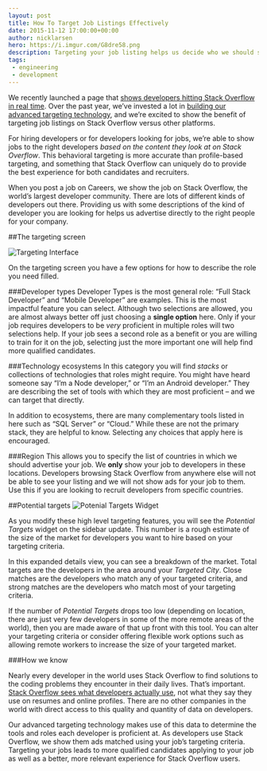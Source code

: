 ```yaml
---
layout: post
title: How To Target Job Listings Effectively
date: 2015-11-12 17:00:00+00:00
author: nicklarsen
hero: https://i.imgur.com/G8dre58.png
description: Targeting your job listing helps us decide who we should show your job listings to.  We recently added a widget to the targeting page to help set effective targeting parameters.  This is a description of how it achieves that goal.
tags:
 - engineering
 - development
---
```


We recently launched a page that [shows developers hitting Stack Overflow in real time](https://careers.stackoverflow.com/about-targeting). Over the past year, we’ve invested a lot in [building our advanced targeting technology](https://blog.stackoverflow.com/2015/01/targeted-jobs-for-stack-overflow/), and we’re excited to show the benefit of targeting job listings on Stack Overflow versus other platforms. 

For hiring developers or for developers looking for jobs, we’re able to show jobs to the right developers _based on the content they look at on Stack Overflow_. This behavioral targeting is more accurate than profile-based targeting, and something that Stack Overflow can uniquely do to provide the best experience for both candidates and recruiters.

When you post a job on Careers, we show the job on Stack Overflow, the world’s largest developer community. There are lots of different kinds of developers out there.  Providing us with some descriptions of the kind of developer you are looking for helps us advertise directly to the right people for your company.

##The targeting screen

![Targeting Interface](https://i.imgur.com/RqzUSuQ.png "Targeting Interface")

On the targeting screen you have a few options for how to describe the role you need filled.

###Developer types
Developer Types is the most general role: “Full Stack Developer” and “Mobile Developer” are examples. This is the most impactful feature you can select. Although two selections are allowed, you are almost always better off just choosing a **single option** here.  Only if your job requires developers to be _very_ proficient in multiple roles will two selections help. If your job sees a second role as a benefit or you are willing to train for it on the job, selecting just the more important one will help find more qualified candidates.

###Technology ecosystems
In this category you will find _stacks_ or collections of technologies that roles might require. You might have heard someone say “I’m a Node developer,” or “I’m an Android developer.” They are describing the set of tools with which they are most proficient – and we can target that directly.

In addition to ecosystems, there are many complementary tools listed in here such as “SQL Server” or “Cloud.” While these are not the primary stack, they are helpful to know. Selecting any choices that apply here is encouraged.

###Region
This allows you to specify the list of countries in which we should advertise your job.  We **only** show your job to developers in these locations. Developers browsing Stack Overflow from anywhere else will not be able to see your listing and we will not show ads for your job to them. Use this if you are looking to recruit developers from specific countries.

##Potential targets
![Potenial Targets Widget](https://imgur.com/ZVoMdHb.png "Potenial Targets Widget")

As you modify these high level targeting features, you will see the _Potential Targets_ widget on the sidebar update.  This number is a rough estimate of the size of the market for developers you want to hire based on your targeting criteria.

In this expanded details view, you can see a breakdown of the market.  Total targets are the developers in the area around your _Targeted City_.  Close matches are the developers who match any of your targeted criteria, and strong matches are the developers who match most of your targeting criteria.

If the number of _Potential Targets_ drops too low (depending on location, there are just very few developers in some of the more remote areas of the world), then you are made aware of that up front with this tool.  You can alter your targeting criteria or consider offering flexible work options such as allowing remote workers to increase the size of your targeted market.

###How we know

Nearly every developer in the world uses Stack Overflow to find solutions to the coding problems they encounter in their daily lives. That’s important. [Stack Overflow sees what developers actually use](https://careers.stackoverflow.com/about-targeting), not what they say they use on resumes and online profiles. There are no other companies in the world with direct access to this quality and quantity of data on developers.

Our advanced targeting technology makes use of this data to determine the tools and roles each developer is proficient at. As developers use Stack Overflow, we show them ads matched using your job’s targeting criteria. Targeting your jobs leads to more qualified candidates applying to your job as well as a better, more relevant experience for Stack Overflow users.

